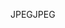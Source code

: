 <span data-ttu-id="a3f49-101">JPEG</span><span class="sxs-lookup"><span data-stu-id="a3f49-101">JPEG</span></span>